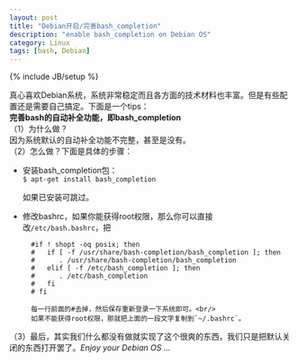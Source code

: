 ```yaml
---
layout: post
title: "Debian开启/完善bash_completion"
description: "enable bash_completion on Debian OS"
category: Linux
tags: [bash, Debian]
---
```

{% include JB/setup %}

真心喜欢Debian系统，系统非常稳定而且各方面的技术材料也丰富。但是有些配置还是需要自己搞定。下面是一个tips：<br/>
	**完善bash的自动补全功能，即bash_completion** <br/>
（1）为什么做？<br/>
    因为系统默认的自动补全功能不完整，甚至是没有。<br/>
（2）怎么做？下面是具体的步骤：

* 安装bash_completion包：<br/>
    `$ apt-get install bash_completion`

    如果已安装可跳过。

* 修改bashrc，如果你能获得root权限，那么你可以直接改`/etc/bash.bashrc`，把

        #if ! shopt -oq posix; then
        #   if [ -f /usr/share/bash-completion/bash_completion ]; then
        #      . /usr/share/bash-completion/bash_completion
        #   elif [ -f /etc/bash_completion ]; then
        #      . /etc/bash_completion
        #   fi
        # fi

        每一行前面的#去掉，然后保存重新登录一下系统即可。<br/>
        如果不能获得root权限，那就把上面的一段文字复制到`~/.bashrc`。

（3）最后，其实我们什么都没有做就实现了这个很爽的东西，我们只是把默认关闭的东西打开罢了。*Enjoy your Debian OS ...*
